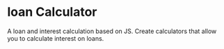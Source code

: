 # loan Calculator

A loan and interest calculation based on JS. Create calculators that allow you to calculate interest on loans.
